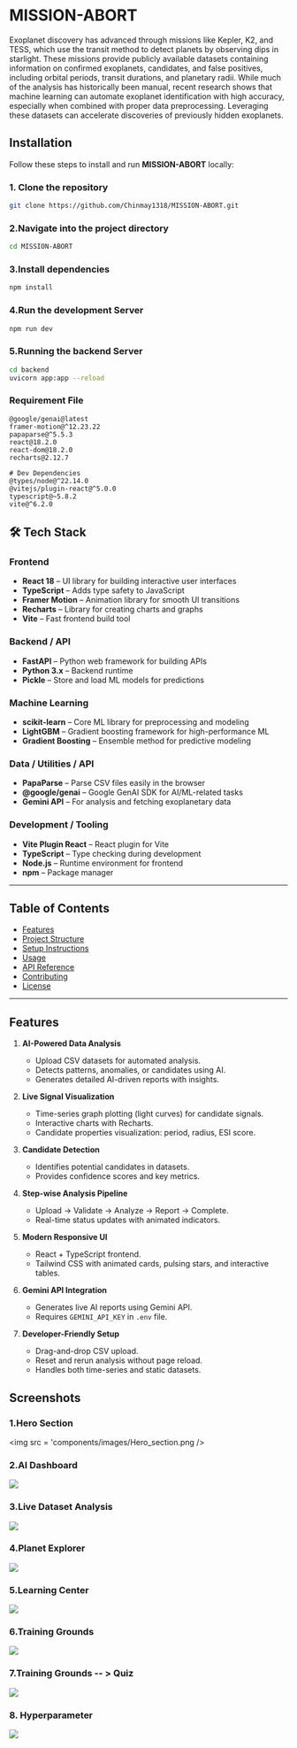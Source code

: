 
# MISSION-ABORT

Exoplanet discovery has advanced through missions like Kepler, K2, and TESS, which use the transit method to detect planets by observing dips in starlight. These missions provide publicly available datasets containing information on confirmed exoplanets, candidates, and false positives, including orbital periods, transit durations, and planetary radii. While much of the analysis has historically been manual, recent research shows that machine learning can automate exoplanet identification with high accuracy, especially when combined with proper data preprocessing. Leveraging these datasets can accelerate discoveries of previously hidden exoplanets.


## Installation

Follow these steps to install and run **MISSION-ABORT** locally:

### 1. Clone the repository
```bash
git clone https://github.com/Chinmay1318/MISSION-ABORT.git
```
### 2.Navigate into the project directory
```bash
cd MISSION-ABORT
```

### 3.Install dependencies

```bash
npm install 
```
### 4.Run the development Server

```bash
npm run dev
```

### 5.Running the backend Server
```bash
cd backend
uvicorn app:app --reload
```


### Requirement File

```text
@google/genai@latest
framer-motion@^12.23.22
papaparse@^5.5.3
react@18.2.0
react-dom@18.2.0
recharts@2.12.7

# Dev Dependencies
@types/node@^22.14.0
@vitejs/plugin-react@^5.0.0
typescript@~5.8.2
vite@^6.2.0
```
## 🛠️ Tech Stack

### Frontend
- **React 18** – UI library for building interactive user interfaces
- **TypeScript** – Adds type safety to JavaScript
- **Framer Motion** – Animation library for smooth UI transitions
- **Recharts** – Library for creating charts and graphs
- **Vite** – Fast frontend build tool

### Backend / API
- **FastAPI** – Python web framework for building APIs
- **Python 3.x** – Backend runtime
- **Pickle** – Store and load ML models for predictions

### Machine Learning
- **scikit-learn** – Core ML library for preprocessing and modeling
- **LightGBM** – Gradient boosting framework for high-performance ML
- **Gradient Boosting** – Ensemble method for predictive modeling



### Data / Utilities / API
- **PapaParse** – Parse CSV files easily in the browser
- **@google/genai** – Google GenAI SDK for AI/ML-related tasks
- **Gemini API** – For analysis and fetching exoplanetary data

### Development / Tooling
- **Vite Plugin React** – React plugin for Vite
- **TypeScript** – Type checking during development
- **Node.js** – Runtime environment for frontend
- **npm** – Package manager

---

## Table of Contents

- [Features](##features)
- [Project Structure](#project-structure)
- [Setup Instructions](#setup-instructions)
- [Usage](#usage)
- [API Reference](#api-reference)
- [Contributing](#contributing)
- [License](#license)

---

## Features

1. **AI-Powered Data Analysis**
   - Upload CSV datasets for automated analysis.
   - Detects patterns, anomalies, or candidates using AI.
   - Generates detailed AI-driven reports with insights.

2. **Live Signal Visualization**
   - Time-series graph plotting (light curves) for candidate signals.
   - Interactive charts with Recharts.
   - Candidate properties visualization: period, radius, ESI score.

3. **Candidate Detection**
   - Identifies potential candidates in datasets.
   - Provides confidence scores and key metrics.

4. **Step-wise Analysis Pipeline**
   - Upload → Validate → Analyze → Report → Complete.
   - Real-time status updates with animated indicators.

5. **Modern Responsive UI**
   - React + TypeScript frontend.
   - Tailwind CSS with animated cards, pulsing stars, and interactive tables.

6. **Gemini API Integration**
   - Generates live AI reports using Gemini API.
   - Requires `GEMINI_API_KEY` in `.env` file.

7. **Developer-Friendly Setup**
   - Drag-and-drop CSV upload.
   - Reset and rerun analysis without page reload.
   - Handles both time-series and static datasets.




## Screenshots

### 1.Hero Section 

<img src = 'components/images/Hero_section.png />

### 2.AI Dashboard

<img src = 'components/images/AI_analysis.png' />

### 3.Live Dataset Analysis 

<img src = 'components/images/Live_analysis.png' />

### 4.Planet Explorer

<img src = 'components/images/Planet_explorer.png' />

### 5.Learning Center

<img src = 'components/images/Learning_center.png' />

### 6.Training Grounds 

<img src = 'components/images/Training_ground.png' />

### 7.Training Grounds -- > Quiz

<img src = 'components/images/Quiz.png' />


### 8. Hyperparameter
<img src = 'components/images/Hyperparameter.png'>







